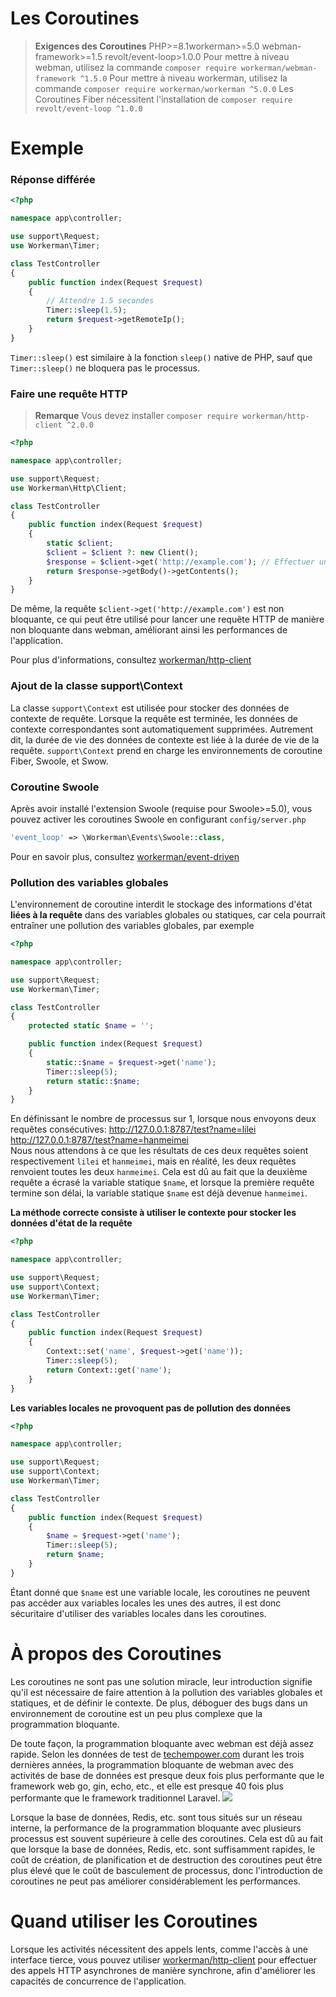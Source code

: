 # Les Coroutines

> **Exigences des Coroutines**
> PHP>=8.1workerman>=5.0 webman-framework>=1.5 revolt/event-loop>1.0.0
> Pour mettre à niveau webman, utilisez la commande `composer require workerman/webman-framework ^1.5.0`
> Pour mettre à niveau workerman, utilisez la commande `composer require workerman/workerman ^5.0.0`
> Les Coroutines Fiber nécessitent l'installation de `composer require revolt/event-loop ^1.0.0`

# Exemple
### Réponse différée

```php
<?php

namespace app\controller;

use support\Request;
use Workerman\Timer;

class TestController
{
    public function index(Request $request)
    {
        // Attendre 1.5 secondes
        Timer::sleep(1.5);
        return $request->getRemoteIp();
    }
}
```
`Timer::sleep()` est similaire à la fonction `sleep()` native de PHP, sauf que `Timer::sleep()` ne bloquera pas le processus.


### Faire une requête HTTP

> **Remarque**
> Vous devez installer `composer require workerman/http-client ^2.0.0`

```php
<?php

namespace app\controller;

use support\Request;
use Workerman\Http\Client;

class TestController
{
    public function index(Request $request)
    {
        static $client;
        $client = $client ?: new Client();
        $response = $client->get('http://example.com'); // Effectuer une requête asynchrone de manière synchrone
        return $response->getBody()->getContents();
    }
}
```
De même, la requête `$client->get('http://example.com')` est non bloquante, ce qui peut être utilisé pour lancer une requête HTTP de manière non bloquante dans webman, améliorant ainsi les performances de l'application.

Pour plus d'informations, consultez [workerman/http-client](https://www.workerman.net/doc/workerman/components/workerman-http-client.html)

### Ajout de la classe support\Context

La classe `support\Context` est utilisée pour stocker des données de contexte de requête. Lorsque la requête est terminée, les données de contexte correspondantes sont automatiquement supprimées. Autrement dit, la durée de vie des données de contexte est liée à la durée de vie de la requête. `support\Context` prend en charge les environnements de coroutine Fiber, Swoole, et Swow.


### Coroutine Swoole
Après avoir installé l'extension Swoole (requise pour Swoole>=5.0), vous pouvez activer les coroutines Swoole en configurant `config/server.php`
```php
'event_loop' => \Workerman\Events\Swoole::class,
```

Pour en savoir plus, consultez [workerman/event-driven](https://www.workerman.net/doc/workerman/appendices/event.html)

### Pollution des variables globales

L'environnement de coroutine interdit le stockage des informations d'état **liées à la requête** dans des variables globales ou statiques, car cela pourrait entraîner une pollution des variables globales, par exemple

```php
<?php

namespace app\controller;

use support\Request;
use Workerman\Timer;

class TestController
{
    protected static $name = '';

    public function index(Request $request)
    {
        static::$name = $request->get('name');
        Timer::sleep(5);
        return static::$name;
    }
}
```

En définissant le nombre de processus sur 1, lorsque nous envoyons deux requêtes consécutives:
http://127.0.0.1:8787/test?name=lilei  
http://127.0.0.1:8787/test?name=hanmeimei  
Nous nous attendons à ce que les résultats de ces deux requêtes soient respectivement `lilei` et `hanmeimei`, mais en réalité, les deux requêtes renvoient toutes les deux `hanmeimei`.
Cela est dû au fait que la deuxième requête a écrasé la variable statique `$name`, et lorsque la première requête termine son délai, la variable statique `$name` est déjà devenue `hanmeimei`.

**La méthode correcte consiste à utiliser le contexte pour stocker les données d'état de la requête**
```php
<?php

namespace app\controller;

use support\Request;
use support\Context;
use Workerman\Timer;

class TestController
{
    public function index(Request $request)
    {
        Context::set('name', $request->get('name'));
        Timer::sleep(5);
        return Context::get('name');
    }
}
```

**Les variables locales ne provoquent pas de pollution des données**
```php
<?php

namespace app\controller;

use support\Request;
use support\Context;
use Workerman\Timer;

class TestController
{
    public function index(Request $request)
    {
        $name = $request->get('name');
        Timer::sleep(5);
        return $name;
    }
}
```
Étant donné que `$name` est une variable locale, les coroutines ne peuvent pas accéder aux variables locales les unes des autres, il est donc sécuritaire d'utiliser des variables locales dans les coroutines.


# À propos des Coroutines
Les coroutines ne sont pas une solution miracle, leur introduction signifie qu'il est nécessaire de faire attention à la pollution des variables globales et statiques, et de définir le contexte. De plus, déboguer des bugs dans un environnement de coroutine est un peu plus complexe que la programmation bloquante.

De toute façon, la programmation bloquante avec webman est déjà assez rapide. Selon les données de test de [techempower.com](https://www.techempower.com/benchmarks/#section=data-r21&l=zijnjz-6bj&test=db&f=1ekg-cbcw-2t4w-27wr68-pc0-iv9slc-0-1ekgw-39g-kxs00-o0zk-4fu13d-2x8do8-2) durant les trois dernières années, la programmation bloquante de webman avec des activités de base de données est presque deux fois plus performante que le framework web go, gin, echo, etc., et elle est presque 40 fois plus performante que le framework traditionnel Laravel.
![](../../assets/img/benchemarks-go-sw.png?)

Lorsque la base de données, Redis, etc. sont tous situés sur un réseau interne, la performance de la programmation bloquante avec plusieurs processus est souvent supérieure à celle des coroutines. Cela est dû au fait que lorsque la base de données, Redis, etc. sont suffisamment rapides, le coût de création, de planification et de destruction des coroutines peut être plus élevé que le coût de basculement de processus, donc l'introduction de coroutines ne peut pas améliorer considérablement les performances.

# Quand utiliser les Coroutines
Lorsque les activités nécessitent des appels lents, comme l'accès à une interface tierce, vous pouvez utiliser [workerman/http-client](https://www.workerman.net/doc/workerman/components/workerman-http-client.html) pour effectuer des appels HTTP asynchrones de manière synchrone, afin d'améliorer les capacités de concurrence de l'application.
